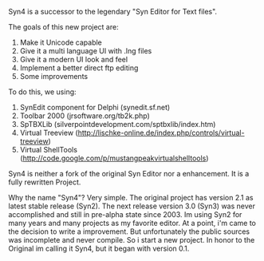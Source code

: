 Syn4 is a successor to the legendary "Syn Editor for Text files".

The goals of this new project are:
  1. Make it Unicode capable
  1. Give it a multi language UI with .lng files
  1. Give it a modern UI look and feel
  1. Implement a better direct ftp editing
  1. Some improvements

To do this, we using:
  1. SynEdit component for Delphi (synedit.sf.net)
  1. Toolbar 2000 (jrsoftware.org/tb2k.php)
  1. SpTBXLib (silverpointdevelopment.com/sptbxlib/index.htm)
  1. Virtual Treeview (http://lischke-online.de/index.php/controls/virtual-treeview)
  1. Virtual ShellTools (http://code.google.com/p/mustangpeakvirtualshelltools)

Syn4 is neither a fork of the original Syn Editor nor a enhancement. It is a fully rewritten Project.

Why the name "Syn4"? Very simple. The original project has version 2.1 as latest stable release (Syn2). The next release version 3.0 (Syn3) was never accomplished and still in pre-alpha state since 2003. Im using Syn2 for many years and many projects as my favorite editor. At a point, i'm came to the decision to write a improvement. But unfortunately the public sources was incomplete and never compile. So i start a new project. In honor to the Original im calling it Syn4, but it began with version 0.1.
